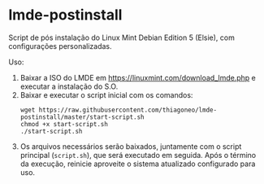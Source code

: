 # lmde-postinstall
Script de pós instalação do Linux Mint Debian Edition 5 (Elsie), com configurações personalizadas.

Uso:
1. Baixar a ISO do LMDE em https://linuxmint.com/download_lmde.php e executar a instalação do S.O.
2. Baixar e executar o script inicial com os comandos:
   ```
   wget https://raw.githubusercontent.com/thiagoneo/lmde-postinstall/master/start-script.sh
   chmod +x start-script.sh
   ./start-script.sh
   ```
3. Os arquivos necessários serão baixados, juntamente com o script principal (`script.sh`), que será executado em seguida. Após o término da execução, reinicie aproveite o sistema atualizado configurado para uso.
